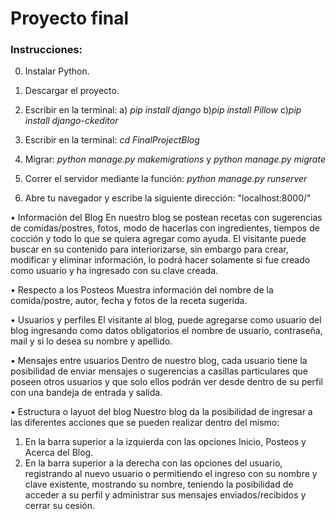 # Proyecto final

### Instrucciones:
0. Instalar Python.

1. Descargar el proyecto.

2. Escribir en la terminal: a) *pip install django* b)*pip install Pillow* c)*pip install django-ckeditor*

3. Escribir en la terminal: *cd FinalProjectBlog*

4. Migrar: *python manage.py makemigrations* y *python manage.py migrate*

5. Correr el servidor mediante la función: *python manage.py runserver*

6. Abre tu navegador y escribe la siguiente dirección: "localhost:8000/"


  
•	Información del Blog
En nuestro blog se postean recetas con sugerencias de comidas/postres, fotos, modo de hacerlas con ingredientes, tiempos de cocción y todo lo que se quiera agregar como ayuda.
El visitante puede buscar en su contenido para interiorizarse, sin embargo para crear, modificar y eliminar información, lo podrá hacer solamente si fue creado como usuario y ha ingresado con su clave creada.

•	Respecto a los Posteos
Muestra información del nombre de la comida/postre, autor, fecha y fotos de la receta sugerida.

•	Usuarios y perfiles
El visitante al blog, puede agregarse como usuario del blog ingresando como datos obligatorios el nombre de usuario, contraseña, mail y si lo desea su nombre y apellido. 

•	Mensajes entre usuarios
Dentro de nuestro blog, cada usuario tiene la posibilidad de enviar mensajes o sugerencias a casillas particulares que poseen otros usuarios y que solo ellos podrán ver desde dentro de su perfil con una bandeja de entrada y salida.

•	 Estructura o layuot del blog
Nuestro blog da la posibilidad de ingresar a las diferentes acciones que se pueden realizar dentro del mismo:
1.	En la barra superior a la izquierda con las opciones Inicio, Posteos y Acerca del Blog.
2.	En la barra superior a la derecha con las opciones del usuario, registrando al nuevo usuario o permitiendo el ingreso con su nombre y clave existente, mostrando su nombre, teniendo la posibilidad de acceder a su perfil y administrar sus mensajes enviados/recibidos y cerrar su cesión.
